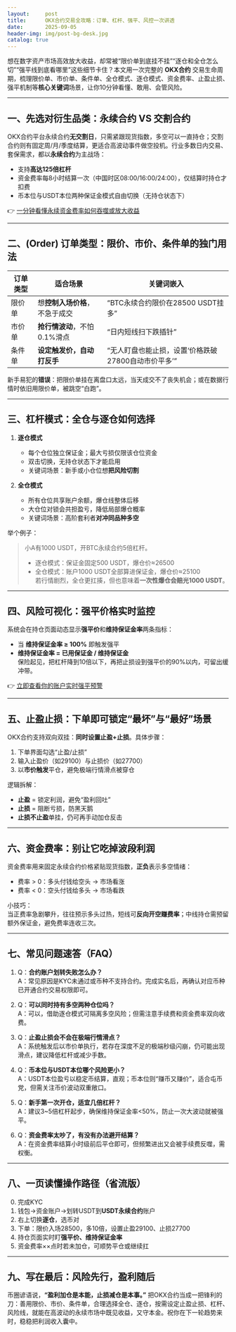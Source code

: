 ```yaml
---
layout:     post
title:      OKX合约交易全攻略：订单、杠杆、强平、风控一次讲透
date:       2025-09-05
header-img: img/post-bg-desk.jpg
catalog: true
---
```


想在数字资产市场高效放大收益，却常被“限价单到底挂不挂”“逐仓和全仓怎么切”“强平线到底看哪里”这些细节卡住？本文用一次完整的 **OKX合约** 交易生命周期，梳理限价单、市价单、条件单、全仓模式、逐仓模式、资金费率、止盈止损、强平机制等**核心关键词**场景，让你10分钟看懂、敢用、会管风险。

---

## 一、先选对衍生品类：永续合约 VS 交割合约

OKX合约平台永续合约**无交割日**，只需紧跟现货指数，多空可以一直持仓；交割合约则有固定周/月/季度结算，更适合高波动事件做空投机。行业多数日内交易、套保需求，都以**永续合约**为主战场：

- 支持**高达125倍杠杆**  
- 资金费率每8小时结算一次（中国时区08:00/16:00/24:00），仅结算时持仓才扣费  
- 币本位与USDT本位两种保证金模式自由切换（无持仓状态下）

👉 [一分钟看懂永续资金费率如何吞噬或放大收益](https://okxdog.com/)

---

## 二、(Order) 订单类型：限价、市价、条件单的独门用法

| 订单类型 | 适合场景 | 关键词嵌入 |
|---|---|---|
| 限价单 | 想**控制入场价格**，不急于成交 | “BTC永续合约限价在28500 USDT挂多” |
| 市价单 | **抢行情波动**，不怕0.1%滑点 | “日内短线扫下跌插针” |
| 条件单 | **设定触发价，自动打反手** | “无人盯盘也能止损，设置‘价格跌破27800自动市价平多’” |

新手易犯的**错误**：把限价单挂在离盘口太远，当天成交不了丧失机会；或在数据行情时依旧用限价单，被跳空“白跑”。

---

## 三、杠杆模式：全仓与逐仓如何选择

1. **逐仓模式**  
   - 每个仓位独立保证金；最大亏损仅限该仓位资金  
   - 双击切换，无持仓状态下才能启用  
   - 关键词场景：新手或小仓位想**把风险切割**  

2. **全仓模式**  
   - 所有仓位共享账户余额，爆仓线整体后移  
   - 大仓位对锁会共担盈亏，降低局部爆仓概率  
   - 关键词场景：高阶套利者**对冲同品种多空**  

举个例子：

> 小A有1000 USDT，开BTC永续合约5倍杠杆。  
> - 逐仓模式：保证金固定500 USDT，爆仓价≈26500  
> - 全仓模式：账户1000 USDT全部算进保证金，爆仓价≈25100  
> 若行情剧烈，全仓更扛揍，但也意味着**一次性爆仓会赔光1000 USDT**。

---

## 四、风险可视化：强平价格实时监控

系统会在持仓页面动态显示**强平价**和**维持保证金率**两条指标：

- 当 **维持保证金率 ≥ 100%** 即触发强平  
- **维持保证金率 = 已用保证金 / 维持保证金**  
  保险起见，把杠杆降到10倍以下，再把止损设到强平价的90%以内，可留出缓冲带。

👉 [立即查看你的账户实时强平预警](https://okxdog.com/)

---

## 五、止盈止损：下单即可锁定“最坏”与“最好”场景

OKX合约支持双向双挂：**同时设置止盈+止损**。具体步骤：

1. 下单界面勾选“止盈/止损”  
2. 输入止盈价（如29100）与止损价（如27700）  
3. 以**市价触发**平仓，避免极端行情滑点被穿仓

逻辑拆解：

- **止盈** = 锁定利润，避免“盈利回吐”  
- **止损** = 阻断亏损，防黑天鹅  
- **止损不止盈**单挂，仍可再手动加仓反击

---

## 六、资金费率：别让它吃掉波段利润

资金费率用来固定永续合约价格紧贴现货指数，**正负**表示多空情绪：

- 费率 > 0：多头付钱给空头 → 市场看涨  
- 费率 < 0：空头付钱给多头 → 市场看跌

小技巧：  
当正费率急剧攀升，往往预示多头过热，短线可**反向开空赚费率**；中线持仓需预留额外保证金，避免费率连收三次。

---

## 七、常见问题速答（FAQ）

1. Q：**合约账户划转失败怎么办？**  
   A：常见原因是KYC未通过或币种不支持合约。完成实名后，再确认对应币种已开通合约交易权限即可。

2. Q：**可以同时持有多空两种仓位吗？**  
   A：可以，借助逐仓模式可隔离多空风险；但需注意手续费和资金费率双向收费。

3. Q：**止盈止损会不会在极端行情滑点？**  
   A：系统触发后以市价单执行，若存在深度不足的极端秒级闪崩，仍可能出现滑点，建议降低杠杆或减少手数。

4. Q：**币本位与USDT本位哪个风险更小？**  
   A：USDT本位盈亏以稳定币结算，直观；币本位则“赚币又赚价”，适合屯币党，但需关注币价波动双重敞口。

5. Q：**新手第一次开仓，适宜几倍杠杆？**  
   A：建议3~5倍杠杆起步，确保维持保证金率<50%，防止一次大波动就被强平。

6. Q：**资金费率太吵了，有没有办法避开结算？**  
   A：在资金费率结算小时级前后平仓即可，但频繁进出又会被手续费反噬，需权衡。

---

## 八、一页读懂操作路径（省流版）

0. 完成KYC  
1. 钱包→资金账户→划转USDT到**USDT永续合约**账户  
2. 右上切换**逐仓**，选币对  
3. 下单：限价入场28500，多10倍，设置止盈29100、止损27700  
4. 持仓页面实时盯**强平价、维持保证金率**  
5. 资金费率××点时若未加仓，可顺势平仓或继续扛

---

## 九、写在最后：风险先行，盈利随后

币圈谚语说，**“盈利加仓是本能，止损减仓是本事。”** 把OKX合约当成一把锋利的刀：善用限价、市价、条件单，合理选择全仓、逐仓，按需设定止盈止损、杠杆、风险线，就能在高波动的永续市场中既见收益，又守本金。祝你在下一轮趋势来时，稳稳把利润收入囊中。